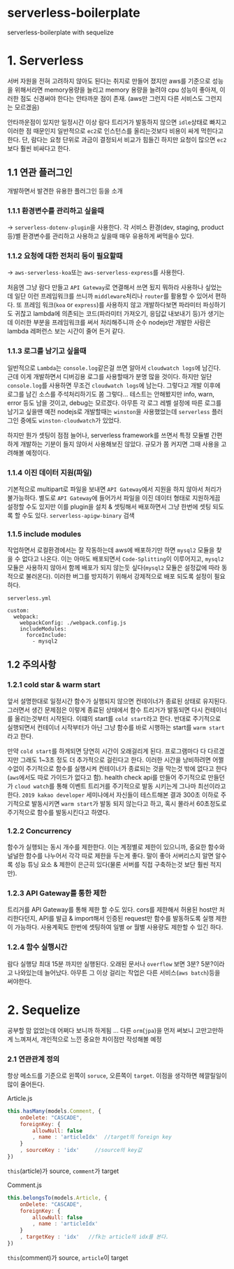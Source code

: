 # serverless-boilerplate

serverless-boilerplate with sequelize

# 1. Serverless

서버 자원을 전혀 고려하지 않아도 된다는 취지로 만들어 졌지만 aws를 기준으로 성능을 위해서라면 memory용량을 늘리고 memory 용량을 늘려야 cpu 성능이 좋아져, 이러한 점도 신경써야 한다는 안타까운 점이 존재.
(aws만 그런지 다른 서비스도 그런지는 모르겠음)

안타까운점이 있지만 일정시간 이상 람다 트리거가 발동하지 않으면 `idle`상태로 빠지고 이러한 점 때문인지 일반적으로 `ec2`로 인스턴스를 올리는것보다 비용이 싸게 먹힌다고 한다.
단, 람다는 요청 단위로 과금이 결정되서 비교가 힘들긴 하지만 요청이 많으면 `ec2`보다 훨씬 비싸다고 한다.

## 1.1 연관 플러그인
개발하면서 발견한 유용한 플러그인 등을 소개
### 1.1.1 환경변수를 관리하고 싶을때
-> `serverless-dotenv-plugin`을 사용한다.
    각 서비스 환경(dev, staging, product 등)별 환경변수를 관리하고 사용하고 싶을때 매우 유용하게 써먹을수 있다.

### 1.1.2 요청에 대한 전처리 등이 필요할때
-> `aws-serverless-koa`또는 `aws-serverless-express`를 사용한다.

처음엔 그냥 람다 만들고 `API Gateway`로 연결해서 쓰면 됬지 뭐하라 사용하나 싶었는데 일단 이런 프레임워크를 쓰니까 `middleware`처리나 `router`를 활용할 수 있어서 편하다. 또 프레임 워크(`koa` or `express`)를 사용하지 않고 개발하다보면 파라미터 파싱하기도 귀찮고 lambda에 의존되는 코드(파라미터 가져오기, 응답값 내보내기 등)가 생기는데 이러한 부분을 프레임워크를 써서 처리해주니까 순수 nodejs만 개발한 사람은 lambda 레퍼런스 보는 시간이 줄어 든거 같다.

### 1.1.3 로그를 남기고 싶을때
일반적으로 `Lambda`는 `console.log`같은걸 쓰면 알아서 `cloudwatch logs`에 남긴다. 근데 이게 개발하면서 디버깅용 로그를 사용할때가 분명 많을 것이다. 하지만 일단 `console.log`를 사용하면 무조건 `cloudwatch logs`에 남는다. 그렇다고 개발 이후에 로그를 남긴 소스를 주석처리하기도 쫌 그렇다... 테스트는 안해봤지만 info, warn, error 등도 남을 것이고, debug는 모르겠다. 아무튼 각 로그 레벨 설정에 따른 로그를 남기고 싶을땐 예전 nodejs로 개발할때는 `winston`을 사용했었는데 `serverless` 플러그인 중에도 `winston-cloudwatch`가 있었다.

하지만 뭔가 셋팅이 점점 늘어나, serverless framework를 쓰면서 특정 모듈별 간편하게 개발하는 기분이 들지 않아서 사용해보진 않았다. 규모가 쫌 커지면 그때 사용을 고려해볼 예정이다.

### 1.1.4 이진 데이터 지원(파일)
기본적으로 multipart로 파일을 보내면 `API Gateway`에서 지원을 하지 않아서 처리가 불가능하다. 별도로 `API Gateway`에 들어가서 파일을 이진 데이터 형태로 지원하게끔 설정할 수도 있지만 이를 plugin을 설치 & 셋팅해서 배포하면서 그냥 한번에 셋팅 되도록 할 수도 있다. `serverless-apigw-binary` 검색


### 1.1.5 include modules
작업하면서 로컬환경에서는 잘 작동하는데 aws에 배포하기만 하면 `mysql2` 모듈을 찾을 수 없다고 나온다. 이는 아마도 배포되면서 `Code-Splitting`이 이루어지고, `mysql2` 모듈은 사용하지 않아서 함께 배포가 되지 않는듯 싶다(`mysql2` 모듈은 설정값에 따라 동적으로 불러온다). 이러한 버그를 방지하기 위해서 강제적으로 배포 되도록 설정이 필요하다.

`serverless.yml`
```
custom:
  webpack:
    webpackConfig: ./webpack.config.js
    includeModules:
      forceInclude:
        - mysql2
```

## 1.2 주의사항

### 1.2.1 cold star & warm start
앞서 설명한대로 일정시간 함수가 실행되지 않으면 컨테이너가 종료된 상태로 유지된다. 그러면서 생긴 문제점은 이렇게 종료된 상태에서 함수 트리거가 발동되면 다시 컨테이너를 올리는것부터 시작된다. 이떄의 start를 `cold start`라고 한다. 반대로 주기적으로 실행되면서 컨테이너 시작부터가 아닌 그냥 함수를 바로 시행하는 start를 `warm start`라고 한다.

만약 `cold start`를 하게되면 당연히 시간이 오래걸리게 된다. 프로그램마다 다 다르겠지만 그래도 1~3초 정도 더 추가적으로 걸린다고 한다. 이러한 시간을 낭비하려면 어쩔수없이 주기적으로 함수를 실행시켜 컨테이너가 종료되는 것을 막는것 밖에 없다고 한다(`aws`에서도 따로 가이드가 없다고 함). health check api를 만들어 주기적으로 만들던가 `cloud watch`를 통해 이벤트 트리거를 주기적으로 발동 시키는게 그나마 최선이라고 한다. `2019 kakao developer` 세미나에서 자신들이 테스트해본 결과 300초 이하로 주기적으로 발동시키면 `warm start`가 발동 되지 않는다고 하고, 혹시 몰라서 60초정도로 주기적으로 함수를 발동시킨다고 하였다.

### 1.2.2 Concurrency
함수가 실행되는 동시 개수를 제한한다. 이는 계정별로 제한이 있으니까, 중요한 함수와 널널한 함수를 나누어서 각각 따로 제한을 두는게 좋다. 말이 좋아 서버리스지 알면 알수록 성능 튜닝 요소 & 제한이 은근히 있다(물론 서버를 직접 구축하는것 보단 훨씬 적지만).

### 1.2.3 API Gateway를 통한 제한
트리거를 API Gateway를 통해 제한 할 수도 있다. cors를 제한해서 허용된 host만 처리한다던지, API를 발급 & import해서 인증된 request만 함수를 발동하도록 실행 제한이 가능하다.
사용계획도 한번에 셋팅하여 일별 or 월별 사용량도 제한할 수 있긴 하다.

### 1.2.4 함수 실행시간
람다 실행당 최대 15분 까지만 실행된다. 오래된 문서나 `overflow` 보면 3분? 5분?이라고 나와있는데 늘어났다. 아무튼 그 이상 걸리는 작업은 다른 서비스(`aws batch`)등을 써야한다.

# 2. Sequelize
공부할 맘 없었는데 어쩌다 보니까 하게됨 ... 다른 `orm`(`jpa`)을 먼저 써보니 고만고만하게 느껴져서, 개인적으로 느낀 중요한 차이점만 작성해볼 예정

### 2.1 연관관계 정의

항상 메소드를 기준으로 왼쪽이 `soruce`, 오른쪽이 `target`. 이점을 생각하면 헤깔릴일이 많이 줄어든다.

Article.js
```javascript
this.hasMany(models.Comment, {
    onDelete: "CASCADE",
    foreignKey: {
        allowNull: false
        , name : 'articleIdx'  //target의 foreign key
    }
    , sourceKey : 'idx'     //source의 key값
})
```
`this`(article)가 source, `comment`가 target

Comment.js
```javascript
this.belongsTo(models.Article, {
    onDelete: "CASCADE",
    foreignKey: {
        allowNull: false
        , name : 'articleIdx'
    }
    , targetKey : 'idx'   //fk는 article의 idx를 본다.
})
```

`this`(comment)가 source, `article`이 target